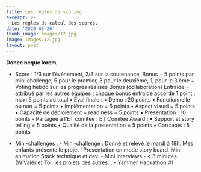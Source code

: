```yaml
---
title: Les règles de scoring
excerpt: >-
  Les règles de calcul des scores.
date: '2020-05-26'
thumb_image: images/12.jpg
image: images/12.jpg
layout: post
---
```


**Donec neque lorem**,

- Score : 1/3 sur l’événement, 2/3 sur la soutenance, Bonus
		+ 5 points par mini challenge, 5 pour le premier, 3 pour le deuxième, 1, pour le 3 ème
		+ Voting hebdo sur les progrès réalisés
		Bonus (collaboration)
              	Entraide = attribué par les autres équipes ; chaque bonus entraide accorde 1 point ; maxi 5 points au total
	▪	Eval finale :
	▪	Demo : 20 points
	•	Fonctionnelle ou non = 5 points
	•	Implémentation = 5 points
	•	Aspect visuel = 5 points
	•	Capacité de déploiement = readiness = 5 points
	▪	Presentation : 10 points - Partagée à l’ET comitee : ET Comitee Award !
 	•	Support et story telling = 5 points
	•	Qualité de la presentation = 5 points
	▪	Concepts : 5 points


- Mini-challenges : - Mini-challenge : Donné et relevé le mardi à 18h.
				Mes enfants présente le projet !
				Presentation en mode story board. Mini animation
				Stack technique et dev.
			    - Mini interviews - < 3 minutes (W:Valérie)
					Toi, les projets des autres…
			    - Yammer Hackathon #1